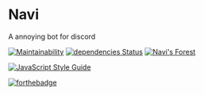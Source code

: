 # Navi
A annoying bot for discord

[![Maintainability](https://api.codeclimate.com/v1/badges/ce37452668ace474f61f/maintainability)](https://codeclimate.com/github/noriah/navi-bot/maintainability)
[![dependencies Status](https://david-dm.org/noriah/navi-bot/status.svg)](https://david-dm.org/noriah/navi-bot)
[![Navi's Forest](https://discordapp.com/api/guilds/421366326775513108/embed.png)](https://discord.gg/jPhuKT8)

[![JavaScript Style Guide](https://cdn.rawgit.com/standard/standard/master/badge.svg)](https://github.com/standard/standard)

[![forthebadge](https://forthebadge.com/images/badges/built-with-love.svg)](https://forthebadge.com)

